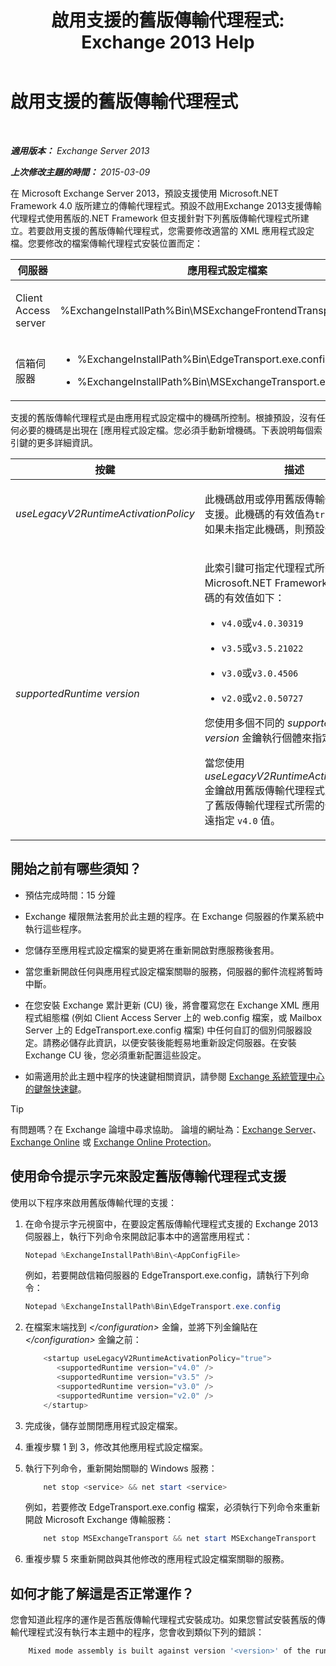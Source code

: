 ﻿---
title: '啟用支援的舊版傳輸代理程式: Exchange 2013 Help'
TOCTitle: 啟用支援的舊版傳輸代理程式
ms:assetid: 00617e87-7199-406e-b4a3-94378f657f1f
ms:mtpsurl: https://technet.microsoft.com/zh-tw/library/JJ591524(v=EXCHG.150)
ms:contentKeyID: 50472443
ms.date: 05/21/2018
mtps_version: v=EXCHG.150
ms.translationtype: MT
---

# 啟用支援的舊版傳輸代理程式

 

_**適用版本：** Exchange Server 2013_

_**上次修改主題的時間：** 2015-03-09_

在 Microsoft Exchange Server 2013，預設支援使用 Microsoft.NET Framework 4.0 版所建立的傳輸代理程式。預設不啟用Exchange 2013支援傳輸代理程式使用舊版的.NET Framework 但支援針對下列舊版傳輸代理程式所建立。若要啟用支援的舊版傳輸代理程式，您需要修改適當的 XML 應用程式設定檔。您要修改的檔案傳輸代理程式安裝位置而定：


<table>
<colgroup>
<col style="width: 33%" />
<col style="width: 33%" />
<col style="width: 33%" />
</colgroup>
<thead>
<tr class="header">
<th>伺服器</th>
<th>應用程式設定檔案</th>
<th>Microsoft Windows 服務</th>
</tr>
</thead>
<tbody>
<tr class="odd">
<td><p>Client Access server</p></td>
<td><p>%ExchangeInstallPath%Bin\MSExchangeFrontendTransport.exe.config</p></td>
<td><p>Microsoft Exchange 前端傳輸 (MSExchangeFrontendTransport)</p></td>
</tr>
<tr class="even">
<td><p>信箱伺服器</p></td>
<td><ul>
<li><p>%ExchangeInstallPath%Bin\EdgeTransport.exe.config</p></li>
<li><p>%ExchangeInstallPath%Bin\MSExchangeTransport.exe.config</p></li>
</ul></td>
<td><p>Microsoft Exchange Transport (MSExchangeTransport)</p></td>
</tr>
</tbody>
</table>


支援的舊版傳輸代理程式是由應用程式設定檔中的機碼所控制。根據預設，沒有任何必要的機碼是出現在 \[應用程式設定檔。您必須手動新增機碼。下表說明每個索引鍵的更多詳細資訊。


<table>
<colgroup>
<col style="width: 50%" />
<col style="width: 50%" />
</colgroup>
<thead>
<tr class="header">
<th>按鍵</th>
<th>描述</th>
</tr>
</thead>
<tbody>
<tr class="odd">
<td><p><em>useLegacyV2RuntimeActivationPolicy</em></p></td>
<td><p>此機碼啟用或停用舊版傳輸代理程式的支援。此機碼的有效值為<code>true</code>或<code>false</code>。如果未指定此機碼，則預設值為<code>false</code>。</p></td>
</tr>
<tr class="even">
<td><p><em>supportedRuntime version</em></p></td>
<td><p>此索引鍵可指定代理程式所需的 Microsoft.NET Framework 版本。此機碼的有效值如下：</p>
<ul>
<li><p><code>v4.0</code>或<code>v4.0.30319</code></p></li>
<li><p><code>v3.5</code>或<code>v3.5.21022</code></p></li>
<li><p><code>v3.0</code>或<code>v3.0.4506</code></p></li>
<li><p><code>v2.0</code>或<code>v2.0.50727</code></p></li>
</ul>
<p>您使用多個不同的 <em>supportedRuntime version</em> 金鑰執行個體來指定多個值。</p>
<p>當您使用 <em>useLegacyV2RuntimeActivationPolicy</em> 金鑰啟用舊版傳輸代理程式支援時，除了舊版傳輸代理程式所需的值外，應永遠指定 <code>v4.0</code> 值。</p></td>
</tr>
</tbody>
</table>


## 開始之前有哪些須知？

  - 預估完成時間：15 分鐘

  - Exchange 權限無法套用於此主題的程序。在 Exchange 伺服器的作業系統中執行這些程序。

  - 您儲存至應用程式設定檔案的變更將在重新開啟對應服務後套用。

  - 當您重新開啟任何與應用程式設定檔案關聯的服務，伺服器的郵件流程將暫時中斷。

  - 在您安裝 Exchange 累計更新 (CU) 後，將會覆寫您在 Exchange XML 應用程式組態檔 (例如 Client Access Server 上的 web.config 檔案，或 Mailbox Server 上的 EdgeTransport.exe.config 檔案) 中任何自訂的個別伺服器設定。請務必儲存此資訊，以便安裝後能輕易地重新設定伺服器。在安裝 Exchange CU 後，您必須重新配置這些設定。

  - 如需適用於此主題中程序的快速鍵相關資訊，請參閱 [Exchange 系統管理中心的鍵盤快速鍵](keyboard-shortcuts-in-the-exchange-admin-center-exchange-online-protection-help.md)。


> [!TIP]  
> 有問題嗎？在 Exchange 論壇中尋求協助。 論壇的網址為：<a href="https://go.microsoft.com/fwlink/p/?linkid=60612">Exchange Server</a>、 <a href="https://go.microsoft.com/fwlink/p/?linkid=267542">Exchange Online</a> 或 <a href="https://go.microsoft.com/fwlink/p/?linkid=285351">Exchange Online Protection</a>。




## 使用命令提示字元來設定舊版傳輸代理程式支援

使用以下程序來啟用舊版傳輸代理的支援：

1.  在命令提示字元視窗中，在要設定舊版傳輸代理程式支援的 Exchange 2013 伺服器上，執行下列命令來開啟記事本中的適當應用程式：
    
    ```powershell
    Notepad %ExchangeInstallPath%Bin\<AppConfigFile>
    ```
    
    例如，若要開啟信箱伺服器的 EdgeTransport.exe.config，請執行下列命令：
    
    ```powershell
    Notepad %ExchangeInstallPath%Bin\EdgeTransport.exe.config
    ```

2.  在檔案末端找到 *\</configuration\>* 金鑰，並將下列金鑰貼在 *\</configuration\>* 金鑰之前：
    ```powershell
        <startup useLegacyV2RuntimeActivationPolicy="true">
           <supportedRuntime version="v4.0" />
           <supportedRuntime version="v3.5" />
           <supportedRuntime version="v3.0" />
           <supportedRuntime version="v2.0" />
        </startup>
    ```
3.  完成後，儲存並關閉應用程式設定檔案。

4.  重複步驟 1 到 3，修改其他應用程式設定檔案。

5.  執行下列命令，重新開始關聯的 Windows 服務：
    ```powershell
        net stop <service> && net start <service>
    ```
    例如，若要修改 EdgeTransport.exe.config 檔案，必須執行下列命令來重新開啟 Microsoft Exchange 傳輸服務：
    ```powershell
        net stop MSExchangeTransport && net start MSExchangeTransport
    ```
6.  重複步驟 5 來重新開啟與其他修改的應用程式設定檔案關聯的服務。

## 如何才能了解這是否正常運作？

您會知道此程序的運作是否舊版傳輸代理程式安裝成功。如果您嘗試安裝舊版的傳輸代理程式沒有執行本主題中的程序，您會收到類似下列的錯誤：
```powershell
    Mixed mode assembly is built against version '<version>' of the runtime and cannot be loaded in the 4.0 runtime without additional configuration information.
```
